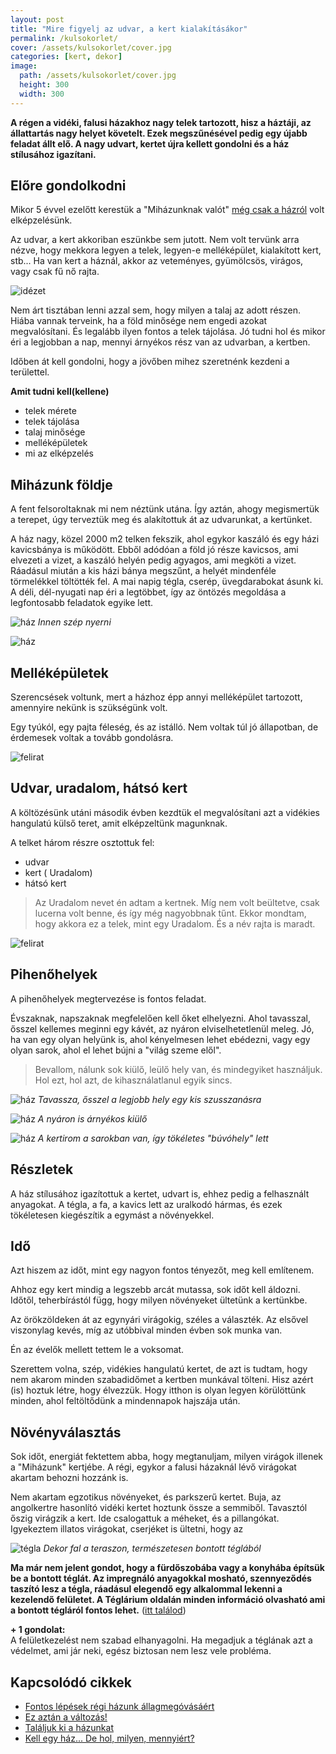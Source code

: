 ```yaml
---
layout: post
title: "Mire figyelj az udvar, a kert kialakításákor"
permalink: /kulsokorlet/
cover: /assets/kulsokorlet/cover.jpg
categories: [kert, dekor]
image:
  path: /assets/kulsokorlet/cover.jpg
  height: 300
  width: 300
---
```




**A régen a vidéki, falusi házakhoz nagy telek tartozott, hisz a háztáji, az állattartás nagy helyet követelt. Ezek megszűnésével pedig egy újabb feladat állt elő. A nagy udvart, kertet újra kellett gondolni és a ház stílusához igazítani.** 




## Előre gondolkodni

Mikor 5 évvel ezelőtt kerestük a "Miházunknak valót" [még csak a házról](/2019-02-09/hazvasarlas) volt elképzelésünk.



Az udvar, a kert akkoriban eszünkbe sem jutott. 
Nem volt tervünk arra nézve, hogy mekkora legyen a telek, legyen-e melléképület, kialakított kert, stb... 
Ha van kert a háznál, akkor az veteményes, gyümölcsös, virágos, vagy csak fű nő rajta.



![idézet](/assets/kulsokorlet/idézet.jpg)


Nem árt tisztában lenni azzal sem, hogy milyen a talaj az adott részen. Hiába vannak terveink, ha a föld minősége nem engedi azokat megvalósítani. És legalább ilyen fontos a telek tájolása. Jó tudni hol és mikor éri a legjobban a nap, mennyi árnyékos rész van az udvarban, a kertben.

Időben át kell gondolni, hogy a jövőben mihez szeretnénk kezdeni a területtel.




**Amit tudni kell(kellene)**

* telek mérete
* telek tájolása
* talaj minősége
* melléképületek 
* mi az elképzelés



## Miházunk földje


A fent felsoroltaknak mi nem néztünk utána. Így aztán, ahogy megismertük a terepet, úgy terveztük meg és alakítottuk át az udvarunkat, a kertünket.

A ház nagy, közel 2000 m2 telken fekszik, ahol egykor kaszáló és egy házi kavicsbánya is működött. Ebből adódóan a föld jó része kavicsos, ami elvezeti a vizet, a kaszáló helyén pedig agyagos, ami megköti a vizet. Ráadásul miután a kis házi bánya megszűnt, a helyét mindenféle törmelékkel töltötték fel. A mai napig tégla, cserép, üvegdarabokat ásunk ki.
A déli, dél-nyugati nap éri a legtöbbet, így az öntözés megoldása a legfontosabb feladatok egyike lett.

![ház](/assets/kulsokorlet/kezdet.jpg)
_Innen szép nyerni_

![ház](/assets/kulsokorlet/DSCF0803.JPG)

## Melléképületek

Szerencsések voltunk, mert a házhoz épp annyi melléképület  tartozott, amennyire nekünk is szükségünk volt.

Egy tyúkól, egy pajta féleség, és az istálló. Nem voltak túl jó állapotban, de érdemesek voltak a tovább gondolásra.

![felirat](/assets/kulsokorlet/kezdet.jpg)


## Udvar, uradalom, hátsó kert

A költözésünk utáni második évben kezdtük el megvalósítani azt a vidékies hangulatú külső teret, amit  elképzeltünk magunknak.

A telket három részre osztottuk fel:

* udvar 
* kert ( Uradalom)
* hátsó kert


> Az Uradalom nevet én adtam a kertnek. Míg nem volt beültetve, csak lucerna volt benne, és így még nagyobbnak tűnt. Ekkor mondtam, hogy akkora ez a telek, mint egy Uradalom. És a név rajta is maradt.

![felirat](/assets/kulsokorlet/IMG_20190625_193225.jpg)

## Pihenőhelyek

A pihenőhelyek megtervezése is fontos feladat. 

Évszaknak, napszaknak megfelelően kell őket elhelyezni. Ahol tavasszal, ősszel kellemes meginni egy kávét, az nyáron elviselhetetlenül meleg. Jó, ha van egy olyan helyünk is, ahol kényelmesen lehet ebédezni, vagy egy olyan sarok, ahol el lehet bújni a "világ szeme elől".

> Bevallom, nálunk sok kiülő, leülő hely van, és mindegyiket használjuk. Hol ezt, hol azt, de kihasználatlanul egyik sincs.

![ház](/assets/kulsokorlet/IMG_20190625_192344.jpg)
_Tavassza, ősszel a legjobb hely egy kis szusszanásra_

![ház](/assets/kulsokorlet/IMG_20190625_192516.jpg)
_A nyáron is árnyékos kiülő_

![ház](/assets/kulsokorlet/IMG_20190623_152037.jpg)
_A kertirom a sarokban van, így tökéletes "búvóhely" lett_

## Részletek

A ház stílusához igazítottuk a kertet, udvart is, ehhez pedig a felhasznált anyagokat. 
A tégla, a fa, a kavics lett az uralkodó hármas, és ezek tökéletesen kiegészítik a egymást a növényekkel.



## Idő

Azt hiszem az időt, mint egy nagyon fontos tényezőt, meg kell említenem.


Ahhoz egy kert mindig a legszebb arcát mutassa, sok időt kell áldozni. Időtől, teherbírástól függ, hogy milyen növényeket ültetünk a kertünkbe.

Az örökzöldeken át az egynyári virágokig, széles a választék. Az elsővel viszonylag kevés, míg az utóbbival minden évben sok munka van.

Én az évelők mellett tettem le a voksomat. 

Szerettem volna, szép, vidékies hangulatú kertet, de azt is tudtam, hogy nem akarom minden szabadidőmet a kertben munkával tölteni.
Hisz azért (is) hoztuk létre, hogy élvezzük. Hogy itthon is olyan legyen körülöttünk minden, ahol feltöltődünk a mindennapok hajszája után.


## Növényválasztás

Sok időt, energiát fektettem abba, hogy megtanuljam, milyen virágok illenek a "Miházunk" kertjébe. A régi, egykor a falusi házaknál lévő virágokat akartam behozni hozzánk is. 

Nem akartam egzotikus növényeket, és parkszerű kertet. Buja, az angolkertre hasonlító vidéki kertet hoztunk össze a semmiből. 
Tavasztól őszig virágzik a kert. Ide csalogattuk a méheket, és a pillangókat. Igyekeztem illatos virágokat, cserjéket is ültetni, hogy az 

![tégla](/assets/tégla/IMG_20190423_174028.jpg)
_Dekor fal a teraszon, természetesen bontott téglából_












**Ma már nem jelent gondot, hogy a fürdőszobába vagy a konyhába építsük be a bontott téglát. Az impregnáló anyagokkal mosható, szennyeződés taszító lesz a tégla, ráadásul elegendő egy alkalommal lekenni a kezelendő felületet. A Téglárium oldalán minden információ olvasható ami a bontott tégláról fontos lehet.** 
([itt találod](https://www.facebook.com/Teglarium/?epa=SEARCH_BOX))

















**+ 1 gondolat:**   
A felületkezelést nem szabad elhanyagolni. Ha megadjuk a téglának azt a védelmet, ami jár neki, egész biztosan nem lesz vele probléma.


## Kapcsolódó cikkek


* [Fontos lépések régi házunk állagmegóvásáért](/2019-04-03/állagmegóvás)
* [Ez aztán a változás!](/2019-04-11/külsőfalak)
* [Találjuk ki a házunkat](/2019-02-11/találjuk_ki)
* [Kell egy ház... De hol, milyen, mennyiért?](/2019-02-09/hazvasarlas)
